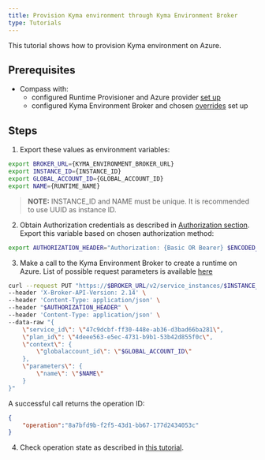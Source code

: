 ```yaml
---
title: Provision Kyma environment through Kyma Environment Broker
type: Tutorials
---
```


This tutorial shows how to provision Kyma environment on Azure.

## Prerequisites

- Compass with:
  * configured Runtime Provisioner and Azure provider [set up](../provisioner/08-02-provisioning-gardener.md)
  * configured Kyma Environment Broker and chosen [overrides](03-06-runtime-overrides.md) set up

## Steps

1. Export these values as environment variables:
```bash
export BROKER_URL={KYMA_ENVIRONMENT_BROKER_URL}
export INSTANCE_ID={INSTANCE_ID}
export GLOBAL_ACCOUNT_ID={GLOBAL_ACCOUNT_ID}
export NAME={RUNTIME_NAME}
```

> **NOTE:** INSTANCE_ID and NAME must be unique. It is recommended to use UUID as instance ID.

2. Obtain Authorization credentials as described in [Authorization section](./03-05-authorization.md). Export this variable based on chosen authorization method:

```bash
export AUTHORIZATION_HEADER="Authorization: {Basic OR Bearer} $ENCODED_CREDENTIALS"
```

3. Make a call to the Kyma Environment Broker to create a runtime on Azure. List of possible request parameters is available [here](./03-01-service-description.md)

```bash
curl --request PUT "https://$BROKER_URL/v2/service_instances/$INSTANCE_ID?accepts_incomplete=true" \
--header 'X-Broker-API-Version: 2.14' \
--header 'Content-Type: application/json' \
--header "$AUTHORIZATION_HEADER" \
--header 'Content-Type: application/json' \
--data-raw "{
    \"service_id\": \"47c9dcbf-ff30-448e-ab36-d3bad66ba281\",
    \"plan_id\": \"4deee563-e5ec-4731-b9b1-53b42d855f0c\",
    \"context\": {
        \"globalaccount_id\": \"$GLOBAL_ACCOUNT_ID\"
    },
    \"parameters\": {
        \"name\": \"$NAME\"
    }
}"
```

A successful call returns the operation ID:

```json
{
    "operation":"8a7bfd9b-f2f5-43d1-bb67-177d2434053c"
}
```

4. Check operation state as described in [this tutorial](./08-03-keb-operation-state.md).
